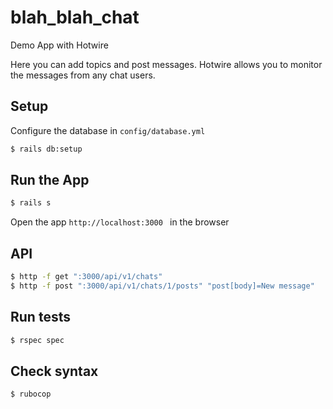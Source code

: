 # blah_blah_chat
Demo App with Hotwire

Here you can add topics and post messages.
Hotwire allows you to monitor the messages from any chat users.

## Setup
Configure the database in `config/database.yml`
```bash
$ rails db:setup
```

## Run the App
```bash
$ rails s
```
Open the app `http://localhost:3000 ` in the browser

## API
```bash
$ http -f get ":3000/api/v1/chats"
$ http -f post ":3000/api/v1/chats/1/posts" "post[body]=New message"
```

## Run tests
```bash
$ rspec spec
```

## Check syntax
```bash
$ rubocop
```
